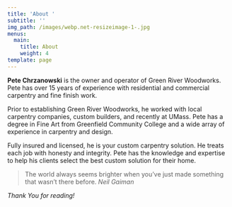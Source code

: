 ```yaml
---
title: 'About '
subtitle: ''
img_path: /images/webp.net-resizeimage-1-.jpg
menus:
  main:
    title: About
    weight: 4
template: page
---
```

**Pete Chrzanowski** is the owner and operator of Green River Woodworks. Pete has over 15 years of experience with residential and commercial carpentry and fine finish work.

Prior to establishing Green River Woodworks, he worked with local carpentry companies, custom builders, and recently at UMass. Pete has a degree in Fine Art from Greenfield Community College and a wide array of experience in carpentry and design. 

Fully insured and licensed, he is your custom carpentry solution. He treats each job with honesty and integrity. Pete has the knowledge and expertise to help his clients select the best custom solution for their home.

> The world always seems brighter when you’ve just made something that wasn’t there before. <cite>Neil Gaiman</cite>



_Thank You for reading!_
